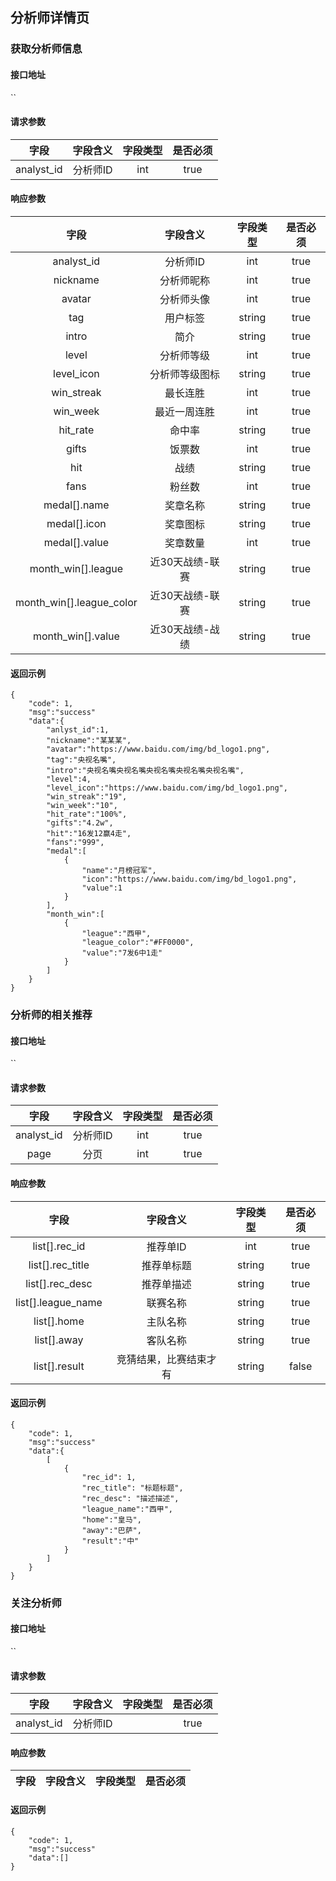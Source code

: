 ## 分析师详情页

### 获取分析师信息

#### 接口地址

``

#### 请求参数

| 字段 | 字段含义 | 字段类型 | 是否必须 |
|:----:|:----:|:----:|:----:|
| analyst_id | 分析师ID | int | true |

#### 响应参数

| 字段 | 字段含义 | 字段类型 | 是否必须 |
|:----:|:----:|:----:|:----:|
| analyst_id | 分析师ID | int | true |
| nickname | 分析师昵称 | int | true |
| avatar | 分析师头像 | int | true |
| tag | 用户标签 | string | true |
| intro | 简介 | string | true |
| level | 分析师等级 | int | true |
| level_icon | 分析师等级图标 | string | true |
| win_streak | 最长连胜 | int | true |
| win_week | 最近一周连胜 | int | true |
| hit_rate | 命中率 | string | true |
| gifts | 饭票数 | int | true |
| hit | 战绩 | string | true |
| fans | 粉丝数 | int | true |
| medal[].name | 奖章名称 | string | true |
| medal[].icon | 奖章图标 | string | true |
| medal[].value | 奖章数量 | int | true |
| month_win[].league | 近30天战绩-联赛 | string | true |
| month_win[].league_color | 近30天战绩-联赛 | string | true |
| month_win[].value | 近30天战绩-战绩 | string | true |

#### 返回示例
````
{
    "code": 1,
    "msg":"success"
    "data":{
        "anlyst_id":1,
        "nickname":"某某某",
        "avatar":"https://www.baidu.com/img/bd_logo1.png",
        "tag":"央视名嘴",
        "intro":"央视名嘴央视名嘴央视名嘴央视名嘴央视名嘴",
        "level":4,
        "level_icon":"https://www.baidu.com/img/bd_logo1.png",
        "win_streak":"19",
        "win_week":"10",
        "hit_rate":"100%",
        "gifts":"4.2w",
        "hit":"16发12赢4走",
        "fans":"999",
        "medal":[
            {
                "name":"月榜冠军",
                "icon":"https://www.baidu.com/img/bd_logo1.png",
                "value":1
            }
        ],
        "month_win":[
            {
                "league":"西甲",
                "league_color":"#FF0000",
                "value":"7发6中1走"
            }
        ]
    }
}
````

### 分析师的相关推荐

#### 接口地址

``

#### 请求参数

| 字段 | 字段含义 | 字段类型 | 是否必须 |
|:----:|:----:|:----:|:----:|
| analyst_id | 分析师ID | int | true |
| page | 分页 | int | true |

#### 响应参数

| 字段 | 字段含义 | 字段类型 | 是否必须 |
|:----:|:----:|:----:|:----:|
| list[].rec_id | 推荐单ID | int | true |
| list[].rec_title | 推荐单标题 | string | true |
| list[].rec_desc | 推荐单描述 | string | true |
| list[].league_name | 联赛名称 | string | true |
| list[].home | 主队名称 | string | true |
| list[].away | 客队名称 | string | true |
| list[].result | 竞猜结果，比赛结束才有 | string | false |


#### 返回示例
````
{
    "code": 1,
    "msg":"success"
    "data":{
        [
            {
                "rec_id": 1,
                "rec_title": "标题标题",
                "rec_desc": "描述描述",
                "league_name":"西甲",
                "home":"皇马",
                "away":"巴萨",
                "result":"中"
            }
        ]
    }
}
````
### 关注分析师

#### 接口地址

``

#### 请求参数

| 字段 | 字段含义 | 字段类型 | 是否必须 |
|:----:|:----:|:----:|:----:|
| analyst_id | 分析师ID |  | true |

#### 响应参数

| 字段 | 字段含义 | 字段类型 | 是否必须 |
|:----:|:----:|:----:|:----:|

#### 返回示例
````
{
    "code": 1,
    "msg":"success"
    "data":[]
}
````

